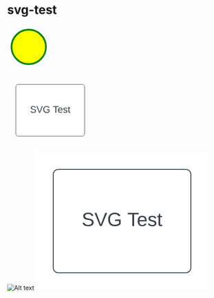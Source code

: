 # svg-test

<svg width="100" height="100">
  <circle cx="50" cy="50" r="40" stroke="green" stroke-width="4" fill="yellow" />
</svg>

<svg xmlns="http://www.w3.org/2000/svg" xmlns:xlink="http://www.w3.org/1999/xlink" xmlns:lucid="lucid" width="200" height="160"><g transform="translate(-20 -20)" lucid:page-tab-id="0_0"><path d="M40 46c0-3.3 2.7-6 6-6h148c3.3 0 6 2.7 6 6v108c0 3.3-2.7 6-6 6H46c-3.3 0-6-2.7-6-6z" stroke="#3a414a" fill="#fff"/><use xlink:href="#a" transform="matrix(1,0,0,1,52,52) translate(21.117283950617285 53.77777777777778)"/><use xlink:href="#b" transform="matrix(1,0,0,1,52,52) translate(74.2037037037037 53.77777777777778)"/><defs><path fill="#3a414a" d="M185-189c-5-48-123-54-124 2 14 75 158 14 163 119 3 78-121 87-175 55-17-10-28-26-33-46l33-7c5 56 141 63 141-1 0-78-155-14-162-118-5-82 145-84 179-34 5 7 8 16 11 25" id="c"/><path fill="#3a414a" d="M137 0h-34L2-248h35l83 218 83-218h36" id="d"/><path fill="#3a414a" d="M143 4C61 4 22-44 18-125c-5-107 100-154 193-111 17 8 29 25 37 43l-32 9c-13-25-37-40-76-40-61 0-88 39-88 99 0 61 29 100 91 101 35 0 62-11 79-27v-45h-74v-28h105v86C228-13 192 4 143 4" id="e"/><g id="a"><use transform="matrix(0.06172839506172839,0,0,0.06172839506172839,0,0)" xlink:href="#c"/><use transform="matrix(0.06172839506172839,0,0,0.06172839506172839,14.814814814814813,0)" xlink:href="#d"/><use transform="matrix(0.06172839506172839,0,0,0.06172839506172839,29.629629629629626,0)" xlink:href="#e"/></g><path fill="#3a414a" d="M127-220V0H93v-220H8v-28h204v28h-85" id="f"/><path fill="#3a414a" d="M100-194c63 0 86 42 84 106H49c0 40 14 67 53 68 26 1 43-12 49-29l28 8c-11 28-37 45-77 45C44 4 14-33 15-96c1-61 26-98 85-98zm52 81c6-60-76-77-97-28-3 7-6 17-6 28h103" id="g"/><path fill="#3a414a" d="M135-143c-3-34-86-38-87 0 15 53 115 12 119 90S17 21 10-45l28-5c4 36 97 45 98 0-10-56-113-15-118-90-4-57 82-63 122-42 12 7 21 19 24 35" id="h"/><path fill="#3a414a" d="M59-47c-2 24 18 29 38 22v24C64 9 27 4 27-40v-127H5v-23h24l9-43h21v43h35v23H59v120" id="i"/><g id="b"><use transform="matrix(0.06172839506172839,0,0,0.06172839506172839,0,0)" xlink:href="#f"/><use transform="matrix(0.06172839506172839,0,0,0.06172839506172839,11.049382716049381,0)" xlink:href="#g"/><use transform="matrix(0.06172839506172839,0,0,0.06172839506172839,23.39506172839506,0)" xlink:href="#h"/><use transform="matrix(0.06172839506172839,0,0,0.06172839506172839,34.50617283950617,0)" xlink:href="#i"/></g></defs></g></svg>

![Alt text](./controllers_brief.svg)
<img src="./test.svg">
